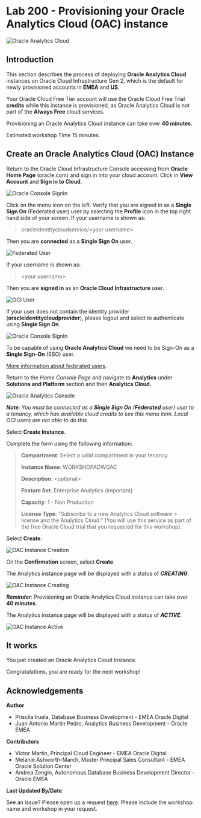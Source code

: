 # Lab 200 - Provisioning your Oracle Analytics Cloud (OAC) instance

![Oracle Analytics Cloud](./images/oac_banner.png)

## Introduction

This section describes the process of deploying **Oracle Analytics Cloud** instances on Oracle Cloud Infrastructure Gen 2, which is the default for newly provisioned accounts in **EMEA** and **US**.

Your Oracle Cloud Free Tier account will use the Oracle Cloud Free Trial **credits** while this instance is provisioned, as Oracle Analytics Cloud is not part of the **Always Free** cloud services.

Provisioning an Oracle Analytics Cloud instance can take over **40 minutes**.

Estimated workshop Time 15 minutes.

## Create an Oracle Analytics Cloud (OAC) Instance

Return to the Oracle Cloud Infrastructure Console accessing from **Oracle Home Page** (oracle.com) and sign in into your cloud account.
Click in **View Account** and **Sign in to Cloud**.

![Oracle Console SignIn](./images/lab200_1.png)

Click on the menu icon on the left. Verify that you are signed in as a **Single Sign On** (Federated user) user by selecting the **Profile** icon
in the top right hand side of your screen. If your username is shown as:

> oracleidentitycloudservice/&lt;your username&gt;
>
Then you are **connected** as a **Single Sign On** user.

![Federated User](./images/lab200_2.png)

If your username is shown as:

> &lt;your username&gt;
>
Then you are **signed in** as an **Oracle Cloud Infrastructure** user.

![OCI User](./images/lab200_3.png)

If your user does not contain the identity provider (**oracleidentitycloudprovider**), please logout and select to authenticate
using **Single Sign On**.

![Oracle Console SignIn](./images/lab200_4.png)

To be capable of using **Oracle Analytics Cloud** we need to be Sign-On as a **Single Sign-On** (SSO) user.

[More information about federated users](https://docs.cloud.oracle.com/en-us/iaas/Content/Identity/Tasks/usingscim.htm).

Return to the *Home Console Page* and navigate to **Analytics** under **Solutions and Platform** section and then **Analytics Cloud**.

![Oracle Analytics Console](./images/lab200_5.png)

***Note**: You must be connected as a **Single Sign On** (**Federated** user) user to a tenancy, which has available cloud credits to see this menu
item. Local OCI users are not able to do this.*

Select **Create Instance**.

Complete the form using the following information:

> **Compartment**: Select a valid compartment in your tenancy.
>
>**Instance Name**: WORKSHOPADWOAC
>
>**Description**: &lt;optional&gt;
>
>**Feature Set**: Enterprise Analytics (important)
>
>**Capacity**: 1 - Non Production
>
> **License Type**: "Subscribe to a new Analytics Cloud software > license and the Analytics Cloud." (You will use this service as part
> of the free Oracle Cloud trial that you requested for this workshop).

Select **Create**.

![OAC Instance Creation](./images/lab200_6.png)

On the **Confirmation** screen, select **Create**.

The Analytics instance page will be displayed with a status of ***CREATING***.

![OAC Instance Creating](./images/lab200_7.png)

***Reminder***: Provisioning an Oracle Analytics Cloud instance can take over **40 minutes**.

The Analytics instance page will be displayed with a status of ***ACTIVE***.

![OAC Instance Active](./images/lab200_8.png)

## It works

You just created an Oracle Analytics Cloud Instance.

Congratulations, you are ready for the next workshop!

## **Acknowledgements**

**Author**
- Priscila Iruela, Database Business Development - EMEA Oracle Digital
- Juan Antonio Martin Pedro, Analytics Business Development - Oracle EMEA

**Contributors**
- Victor Martin, Principal Cloud Engineer - EMEA Oracle Digital
- Melanie Ashworth-March, Master Principal Sales Consultant - EMEA Oracle Solution Center
- Andrea Zengin, Autonomous Database Business Development Director - Oracle EMEA

**Last Updated By/Date**

See an issue? Please open up a request [here](https://github.com/oracle/learning-library/issues). Please include the workshop name and workshop in your request.
